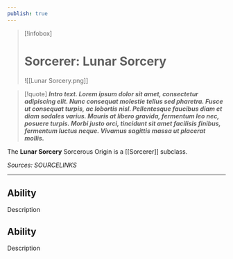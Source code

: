 ```yaml
---
publish: true
---
```

> [!infobox]
> # Sorcerer: Lunar Sorcery
> ![[Lunar Sorcery.png]]

> [!quote]
> **_Intro text. Lorem ipsum dolor sit amet, consectetur adipiscing elit. Nunc consequat molestie tellus sed pharetra. Fusce ut consequat turpis, ac lobortis nisl. Pellentesque faucibus diam et diam sodales varius. Mauris at libero gravida, fermentum leo nec, posuere turpis. Morbi justo orci, tincidunt sit amet facilisis finibus, fermentum luctus neque. Vivamus sagittis massa ut placerat mollis._**

The **Lunar Sorcery** Sorcerous Origin is a [[Sorcerer]] subclass.

*Sources: SOURCELINKS*
***
## Ability
Description
## Ability
Description